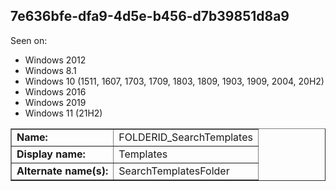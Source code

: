 ## 7e636bfe-dfa9-4d5e-b456-d7b39851d8a9

Seen on:
* Windows 2012
* Windows 8.1
* Windows 10 (1511, 1607, 1703, 1709, 1803, 1809, 1903, 1909, 2004, 20H2)
* Windows 2016
* Windows 2019
* Windows 11 (21H2)

<table border="1" class="docutils">
  <tbody>
    <tr>
      <td><b>Name:</b></td>
      <td>FOLDERID_SearchTemplates</td>
    </tr>
    <tr>
      <td><b>Display name:</b></td>
      <td>Templates</td>
    </tr>
    <tr>
      <td><b>Alternate name(s):</b></td>
      <td>SearchTemplatesFolder</td>
    </tr>
  </tbody>
</table>

